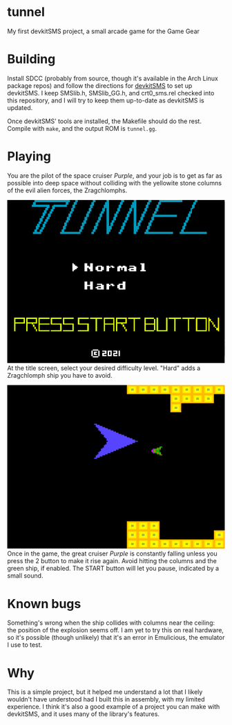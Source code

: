 # tunnel
My first devkitSMS project, a small arcade game for the Game Gear

# Building
Install SDCC (probably from source, though it's available in the Arch
Linux package repos) and follow the directions for
[devkitSMS](https://github.com/sverx/devkitSMS) to set up devkitSMS. I
keep SMSlib.h, SMSlib\_GG.h, and crt0\_sms.rel checked into this
repository, and I will try to keep them up-to-date as devkitSMS is
updated.

Once devkitSMS' tools are installed, the Makefile should do the
rest. Compile with `make`, and the output ROM is `tunnel.gg`.

# Playing
You are the pilot of the space cruiser *Purple*, and your job is to
get as far as possible into deep space without colliding with the
yellowite stone columns of the evil alien forces, the Zragchlomphs.

![Title screen](title_screen.png)
At the title screen, select your desired difficulty level. "Hard" adds
a Zragchlomph ship you have to avoid.

![Gameplay in hard mode](hard_mode.png)
Once in the game, the great cruiser *Purple* is constantly falling
unless you press the 2 button to make it rise again. Avoid hitting the
columns and the green ship, if enabled. The START button will let you
pause, indicated by a small sound.

# Known bugs
Something's wrong when the ship collides with columns near the
ceiling: the position of the explosion seems off. I am yet to try this
on real hardware, so it's possible (though unlikely) that it's an
error in Emulicious, the emulator I use to test.

# Why
This is a simple project, but it helped me understand a lot that I
likely wouldn't have understood had I built this in assembly, with my
limited experience. I think it's also a good example of a project you
can make with devkitSMS, and it uses many of the library's features.
